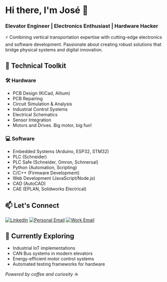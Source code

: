 # Hi there, I'm José 👋 

### Elevator Engineer | Electronics Enthusiast | Hardware Hacker

⚡ Combining vertical transportation expertise with cutting-edge electronics and software development. Passionate about creating robust solutions that bridge physical systems and digital innovation.

## 🔧 Technical Toolkit

### 🛠️ Hardware
- PCB Design (KiCad, Altium)
- PCB Repairing
- Circuit Simulation & Analysis
- Industrial Control Systems
- Electrical Schematics
- Sensor Integration
- Motors and Drives. Big motor, big fun!

### 💻 Software
- Embedded Systems (Arduino, ESP32, STM32)
- PLC (Schneider)
- PLC Safe (Schneider, Omron, Schmersal)
- Python (Automation, Scripting)
- C/C++ (Firmware Development)
- Web Development (JavaScript/Node.js)
- CAD (AutoCAD)
- CAE (EPLAN, Solidworks Electrical)

## 📫 Let's Connect
[![LinkedIn](https://img.shields.io/badge/LinkedIn-0077B5?style=for-the-badge&logo=linkedin&logoColor=white)](https://www.linkedin.com/in/jrborras/)
[![Personal Email](https://img.shields.io/badge/Email-D14836?style=for-the-badge&logo=gmail&logoColor=white)](mailto:jrborras@gmail.com)
[![Work Email](https://img.shields.io/badge/Email-D14836?style=for-the-badge&logo=gmail&logoColor=white)](mailto:joseramon@ascensoresalapont.net)

## 🌱 Currently Exploring
- Industrial IoT implementations
- CAN Bus systems in modern elevators
- Energy-efficient motor control systems
- Automated testing frameworks for hardware

_Powered by coffee and curiosity ☕_ 
